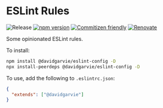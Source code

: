 # ESLint Rules
![Release](https://github.com/davidgarvie/eslint-config/workflows/Release/badge.svg) [![npm version](https://badge.fury.io/js/%40davidgarvie%2Feslint-config.svg)](https://badge.fury.io/js/%40davidgarvie%2Feslint-config) [![Commitizen friendly](https://img.shields.io/badge/commitizen-friendly-brightgreen.svg)](http://commitizen.github.io/cz-cli/) [![Renovate](https://img.shields.io/badge/renovate-enabled-brightgreen.svg)](https://renovatebot.com)

Some opinionated ESLint rules.

To install: 

```bash
npm install @davidgarvie/eslint-config -D
npx install-peerdeps @davidgarvie/eslint-config -D
```

To use, add the following to `.eslintrc.json`:
```json
{
  "extends": ["@davidgarvie"]
}
```
